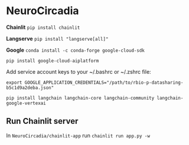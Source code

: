 # NeuroCircadia


**Chainlit** 
`pip install chainlit`

**Langserve**
`pip install "langserve[all]"`

**Google** 
`conda install -c conda-forge google-cloud-sdk`

`pip install google-cloud-aiplatform`

Add service account keys to your ~/.bashrc or ~/.zshrc file:

`export GOOGLE_APPLICATION_CREDENTIALS="/path/to/rbio-p-datasharing-b5c1d9a2deba.json"`

`pip install langchain langchain-core langchain-community langchain-google-vertexai`


## Run Chainlit server

In `NeuroCircadia/chainlit-app` run `chainlit run app.py -w`

